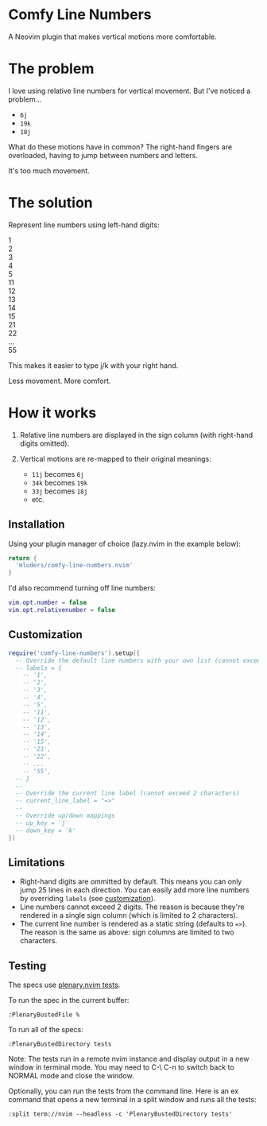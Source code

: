 # Comfy Line Numbers

A Neovim plugin that makes vertical motions more comfortable.

# The problem

I love using relative line numbers for vertical movement. But I've noticed a problem...

* `6j`
* `19k`
* `18j`

What do these motions have in common? The right-hand fingers are overloaded, having to jump between numbers and letters.

It's too much movement.

# The solution

Represent line numbers using left-hand digits:

1\
2\
3\
4\
5\
11\
12\
13\
14\
15\
21\
22\
...\
55

This makes it easier to type j/k with your right hand.

Less movement. More comfort.

# How it works

1. Relative line numbers are displayed in the sign column (with right-hand digits omitted).

2. Vertical motions are re-mapped to their original meanings:
    * `11j` becomes `6j`
    * `34k` becomes `19k`
    * `33j` becomes `18j`
    * etc.

## Installation

Using your plugin manager of choice (lazy.nvim in the example below):

```lua
return {
  'mluders/comfy-line-numbers.nvim'
}
```

I'd also recommend turning off line numbers:

```lua
vim.opt.number = false
vim.opt.relativenumber = false
```

## Customization

```lua
require('comfy-line-numbers').setup({
  -- Override the default line numbers with your own list (cannot exceed 2 digits per label):
  -- labels = {
    -- '1',
    -- '2',
    -- '3',
    -- '4',
    -- '5',
    -- '11',
    -- '12',
    -- '13',
    -- '14',
    -- '15',
    -- '21',
    -- '22',
    -- ...
    -- '55',
  -- }
  --
  -- Override the current line label (cannot exceed 2 characters)
  -- current_line_label = "=>"
  --
  -- Override up/down mappings
  -- up_key = 'j'
  -- down_key = 'k'
})
```

## Limitations

* Right-hand digits are ommitted by default. This means you can only jump 25 lines in each direction. You can easily add more line numbers by overriding `labels` (see [customization](#customization)).
* Line numbers cannot exceed 2 digits. The reason is because they're rendered in a single sign column (which is limited to 2 characters).
* The current line number is rendered as a static string (defaults to `=>`). The reason is the same as above: sign columns are limited to two characters.

## Testing

The specs use [plenary.nvim tests](https://github.com/nvim-lua/plenary.nvim/blob/master/TESTS_README.md).

To run the spec in the current buffer:
```vim
:PlenaryBustedFile %
```
To run all of the specs:
```vim
:PlenaryBustedDirectory tests
```
Note: The tests run in a remote nvim instance and display output in a new window in terminal mode.
You may need to C-\ C-n to switch back to NORMAL mode and close the window.

Optionally, you can run the tests from the command line. Here is an ex command that opens a new terminal
in a split window and runs all the tests:
```vim
:split term://nvim --headless -c 'PlenaryBustedDirectory tests'
```


